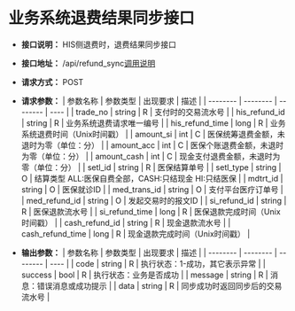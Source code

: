 # 业务系统退费结果同步接口

- **接口说明：** HIS侧退费时，退费结果同步接口
- **接口地址：** /api/refund_sync[调用说明](srvapi?id=start)
- **请求方式：** POST
- **请求参数：**
    | 参数名称 | 参数类型 | 出现要求 | 描述 |
    | -------- | -------- | -------- | ---- |
    | trade_no | string | R | 支付时的交易流水号 |
    | his_refund_id | string | R | 业务系统退费请求唯一编号 |
    | his_refund_time | long | R | 业务系统退费时间（Unix时间戳） |
    | amount_si | int | C | 医保统筹退费金额，未退时为零（单位：分） |
    | amount_acc | int | C | 医保个账退费金额，未退时为零（单位：分） |
    | amount_cash | int | C | 现金支付退费金额，未退时为零（单位：分） |
    | setl_id | string | R | 医保结算单号 |
    | setl_type | string | O | 结算类型 ALL:医保自费全部，CASH:只结现金 HI:只结医保 |
    | mdtrt_id | string | O | 医保就诊ID |
    | med_trans_id | string | O | 支付平台医疗订单号 |
    | med_refund_id | string | O | 发起交易时的报文ID |
    | si_refund_id | string | R | 医保退款流水号 |
    | si_refund_time | long | R | 医保退款完成时间（Unix时间戳） |
    | cash_refund_id | string | R | 现金退款流水号 |
    | cash_refund_time | long | R | 现金退款完成时间（Unix时间戳） |

- **输出参数：**
    | 参数名称 | 参数类型 | 出现要求 | 描述 |
    | -------- | -------- | -------- | ---- |
    | code | string | R | 执行状态：1-成功，其它表示异常 |
    | success | bool   | R | 执行状态：业务是否成功      |
    | message | string | R | 消息：错误消息或成功提示 |
    | data | string | R | 同步成功时返回同步后的交易流水号 |

